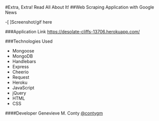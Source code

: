 #Extra, Extra! Read All About It!
##Web Scraping Application with Google News

-[ ]Screenshot/gif here

###Application Link
https://desolate-cliffs-13706.herokuapp.com/

###Technologies Used
* Mongoose
* MongoDB
* Handlebars
* Express
* Cheerio
* Request
* Heroku
* JavaScript
* jQuery
* HTML
* CSS

####Developer
Genevieve M. Conty [@contygm](https://github.com/contygm)